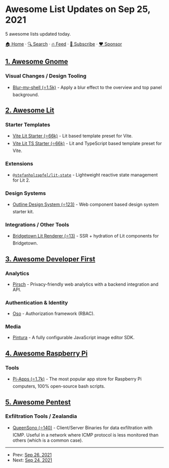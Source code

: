 # Awesome List Updates on Sep 25, 2021

5 awesome lists updated today.

[🏠 Home](/README.md) · [🔍 Search](https://www.trackawesomelist.com/search/) · [🔥 Feed](https://www.trackawesomelist.com/rss.xml) · [📮 Subscribe](https://trackawesomelist.us17.list-manage.com/subscribe?u=d2f0117aa829c83a63ec63c2f&id=36a103854c) · [❤️  Sponsor](https://github.com/sponsors/theowenyoung)



## [1. Awesome Gnome](/content/Kazhnuz/awesome-gnome/README.md)

### Visual Changes / Design Tooling

*   [Blur-my-shell (⭐1.5k)](https://github.com/aunetx/blur-my-shell) - Apply a blur effect to the overview and top panel background.

## [2. Awesome Lit](/content/web-padawan/awesome-lit/README.md)

### Starter Templates

*   [Vite Lit Starter (⭐66k)](https://github.com/vitejs/vite/tree/main/packages/create-vite/template-lit) - Lit based template preset for Vite.
*   [Vite Lit TS Starter (⭐66k)](https://github.com/vitejs/vite/tree/main/packages/create-vite/template-lit-ts) - Lit and TypeScript based template preset for Vite.

### Extensions

*   [`@stefanholzapfel/lit-state`](https://www.npmjs.com/package/@stefanholzapfel/lit-state) - Lightweight reactive state management for Lit 2.

### Design Systems

*   [Outline Design System (⭐123)](https://github.com/phase2/outline) - Web component based design system starter kit.

### Integrations / Other Tools

*   [Bridgetown Lit Renderer (⭐13)](https://github.com/bridgetownrb/bridgetown-lit-renderer) - SSR + hydration of Lit components for Bridgetown.

## [3. Awesome Developer First](/content/agamm/awesome-developer-first/README.md)

### Analytics

*   [Pirsch](https://pirsch.io/) - Privacy-friendly web analytics with a backend integration and API.

### Authentication & Identity

*   [Oso](https://www.osohq.com/) - Authorization framework (RBAC).

### Media

*   [Pintura](https://pqina.nl/pintura) - A fully configurable JavaScript image editor SDK.

## [4. Awesome Raspberry Pi](/content/thibmaek/awesome-raspberry-pi/README.md)

### Tools

*   [Pi-Apps (⭐1.7k)](https://github.com/Botspot/pi-apps) - The most popular app store for Raspberry Pi computers, 100% open-source bash scripts.

## [5. Awesome Pentest](/content/enaqx/awesome-pentest/README.md)

### Exfiltration Tools / Zealandia

*   [QueenSono (⭐140)](https://github.com/ariary/QueenSono) - Client/Server Binaries for data exfiltration with ICMP. Useful in a network where ICMP protocol is less monitored than others (which is a common case).

---

- Prev: [Sep 26, 2021](/content/2021/09/26/README.md)
- Next: [Sep 24, 2021](/content/2021/09/24/README.md)